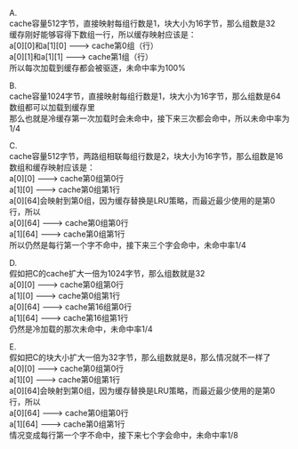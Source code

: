 A.  <br/>
cache容量512字节，直接映射每组行数是1，块大小为16字节，那么组数是32 <br/>
缓存刚好能够容得下数组一行，所以缓存映射应该是： <br/>
a[0][0]和a[1][0] ---> cache第0组（行） <br/>
a[0][1]和a[1][1] ---> cache第1组（行） <br/>
所以每次加载到缓存都会被驱逐，未命中率为100% <br/>

B. <br/>
cache容量1024字节，直接映射每组行数是1，块大小为16字节，那么组数是64  <br/>
数组都可以加载到缓存里  <br/>
那么也就是冷缓存第一次加载时会未命中，接下来三次都会命中，所以未命中率为1/4 <br/>

C. <br/>
cache容量512字节，两路组相联每组行数是2，块大小为16字节，那么组数是16 <br/>
数组和缓存映射应该是： <br/>
a[0][0] ---> cache第0组第0行 <br/>
a[1][0] ---> cache第0组第1行 <br/>
a[0][64]会映射到第0组，因为缓存替换是LRU策略，而最近最少使用的是第0行，所以 <br/>
a[0][64] ---> cache第0组第0行 <br/>
a[1][64] ---> cache第0组第1行 <br/>
所以仍然是每行第一个字不命中，接下来三个字会命中，未命中率1/4 <br/>

D. <br/>
假如把C的cache扩大一倍为1024字节，那么组数就是32 <br/>
a[0][0] ---> cache第0组第0行 <br/>
a[1][0] ---> cache第0组第1行 <br/>
a[0][64] ---> cache第16组第0行 <br/>
a[1][64] ---> cache第16组第1行 <br/>
仍然是冷加载的那次未命中，未命中率1/4 <br/>

E. <br/>
假如把C的块大小扩大一倍为32字节，那么组数就是8，那么情况就不一样了 <br/>
a[0][0] ---> cache第0组第0行 <br/>
a[1][0] ---> cache第0组第1行 <br/>
a[0][64]会映射到第0组，因为缓存替换是LRU策略，而最近最少使用的是第0行，所以 <br/>
a[0][64] ---> cache第0组第0行 <br/>
a[1][64] ---> cache第0组第1行 <br/>
情况变成每行第一个字不命中，接下来七个字会命中，未命中率1/8 <br/>